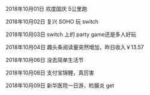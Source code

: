 2018年10月01日
欢度国庆 5公里跑

2018年10月02日
复兴 SOHO 玩 switch

2018年10月03日
switch 上的 party game还是多人好玩

2018年10月04日
趣头条阅读量突然增加，昨日收入￥13.57

2018年10月06日
没去简单生活节

2018年10月08日
支付宝锦鲤，真厉害

2018年10月09日
新华医院一日游，睑腺炎 get